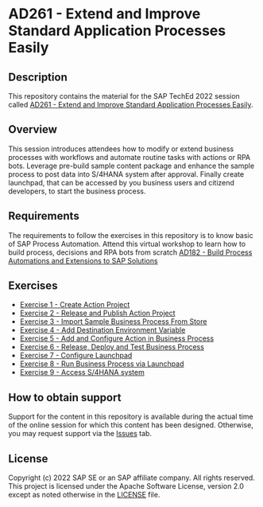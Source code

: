 # AD261 - Extend and Improve Standard Application Processes Easily

## Description

This repository contains the material for the SAP TechEd 2022 session called [AD261 - Extend and Improve Standard Application Processes Easily](https://go3.events.sap.com/sapteched/hybrid/2022/reg/flow/sap/saptech2022/sapteched2022catalog/page/catalog/session/1661198448414001XuHl).

## Overview

This session introduces attendees how to modify or extend business processes with workflows and automate routine tasks with actions or RPA bots. Leverage pre-build sample content package and enhance the sample process to post data into S/4HANA system after approval. Finally create launchpad, that can be accessed by you business users and citizend developers, to start the business process. 

## Requirements

The requirements to follow the exercises in this repository is to know basic of SAP Process Automation. Attend this virtual workshop to learn how to build process, decisions and RPA bots from scratch [AD182 - Build Process Automations and Extensions to SAP Solutions](https://go3.events.sap.com/sapteched/hybrid/2022/reg/flow/sap/saptech2022/sapteched2022catalog/page/catalog/session/1661198036950001EHbd)

## Exercises

- [Exercise 1 - Create Action Project](/exercises/1_CreateActionProject)
- [Exercise 2 - Release and Publish Action Project](/exercises/2_PublishActionProject)
- [Exercise 3 - Import Sample Business Process From Store](/exercises/3_ImportSampleProcess)
- [Exercise 4 - Add Destination Environment Variable](/exercises/4_AddEnvironmentVariable)
- [Exercise 5 - Add and Configure Action in Business Process](/exercises/5_AddAction)
- [Exercise 6 - Release, Deploy and Test Business Process](/exercises/6_ReleaseAndDeployProcess)
- [Exercise 7 - Configure Launchpad](/exercises/7_ConfigureLaunchpad)
- [Exercise 8 - Run Business Process via Launchpad](/exercises/8_RunBusinessProcess)
- [Exercise 9 - Access S/4HANA system](/exercises/9_AccessS4HANA)

## How to obtain support

Support for the content in this repository is available during the actual time of the online session for which this content has been designed. Otherwise, you may request support via the [Issues](../../issues) tab.

## License
Copyright (c) 2022 SAP SE or an SAP affiliate company. All rights reserved. This project is licensed under the Apache Software License, version 2.0 except as noted otherwise in the [LICENSE](LICENSES/Apache-2.0.txt) file.
